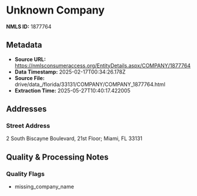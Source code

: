 # Unknown Company

**NMLS ID:** 1877764

## Metadata
- **Source URL:** https://nmlsconsumeraccess.org/EntityDetails.aspx/COMPANY/1877764
- **Data Timestamp:** 2025-02-17T00:34:26.178Z
- **Source File:** drive/data_/florida/33131/COMPANY/COMPANY_1877764.html
- **Extraction Time:** 2025-05-27T10:40:17.422005

## Addresses
### Street Address
2 South Biscayne Boulevard, 21st Floor; Miami, FL 33131

## Quality & Processing Notes
### Quality Flags
- missing_company_name
